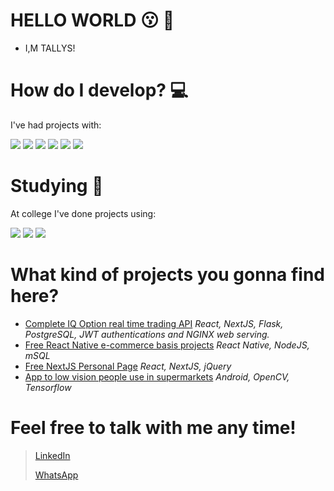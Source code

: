 # HELLO WORLD  :kissing: 👋
- I,M TALLYS!

# How do I develop? 💻
I've had projects with:
<p>
  <img src="https://img.shields.io/badge/-react.js-282c34?logo=react&logoColor=61DAFB&style=for-the-badge" />
  <img src="https://img.shields.io/badge/-react%20native%20-282c34?logo=react&logoColor=61DAFB&style=for-the-badge" />
  <img src="https://img.shields.io/badge/node.js%20-%2343853D.svg?&style=for-the-badge&logo=node.js&logoColor=white" />
  <img src="https://img.shields.io/badge/-flask%20-000000?logo=flask&logoColor=white&style=for-the-badge" />
  <img src="https://img.shields.io/badge/-jquery%20-0769ad?logo=jquery&logoColor=white&style=for-the-badge" />
  <img src="https://img.shields.io/badge/-postgresql%20-336791?logo=postgresql&logoColor=white&style=for-the-badge" />
</p>

# Studying 🚀
At college I've done projects using:
<p>
  <img src="https://img.shields.io/badge/-android%20studio%20-3ddc84?logo=android&logoColor=white&style=for-the-badge" />
  <img src="https://img.shields.io/badge/-tensorflow-ff6f00?logo=tensorflow&logoColor=white&style=for-the-badge" />
  <img src="https://img.shields.io/badge/-opencv%20-5c3ee8?logo=opencv&logoColor=white&style=for-the-badge" />
</p>

# What kind of projects you gonna find here?
- [Complete IQ Option real time trading API](https://github.com/tallysprado/copycash) *React, NextJS, Flask, PostgreSQL, JWT authentications and NGINX web serving.* 
- [Free React Native e-commerce basis projects](https://github.com/tallysprado/fashionapp) *React Native, NodeJS, mSQL*
- [Free NextJS Personal Page](https://github.com/tallysprado/PersonalPage) *React, NextJS, jQuery*
- [App to low vision people use in supermarkets](https://github.com/tallysprado/Blinder0.5) *Android, OpenCV, Tensorflow*


# Feel free to talk with me any time!
> [LinkedIn](https://www.linkedin.com/in/tallys-prado-173077144/)
> 
> [WhatsApp](https://wa.me/5588996510001?text=Olá,%20Tallys!)

